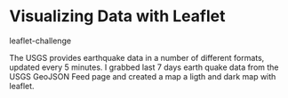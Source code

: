 # Visualizing Data with Leaflet
 leaflet-challenge


The USGS provides earthquake data in a number of different formats, updated every 5 minutes. I grabbed last 7 days earth quake data from the USGS GeoJSON Feed page and created a map a ligth and dark map with leaflet.

